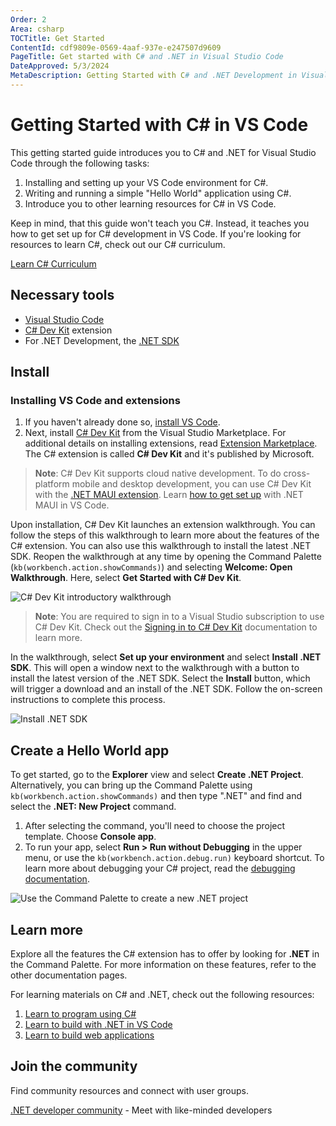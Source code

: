 ```yaml
---
Order: 2
Area: csharp
TOCTitle: Get Started
ContentId: cdf9809e-0569-4aaf-937e-e247507d9609
PageTitle: Get started with C# and .NET in Visual Studio Code
DateApproved: 5/3/2024
MetaDescription: Getting Started with C# and .NET Development in Visual Studio Code
---
```


# Getting Started with C# in VS Code

This getting started guide introduces you to C# and .NET for Visual Studio Code through the following tasks:

1. Installing and setting up your VS Code environment for C#.
1. Writing and running a simple "Hello World" application using C#.
1. Introduce you to other learning resources for C# in VS Code.

Keep in mind, that this guide won't teach you C#. Instead, it teaches you how to get set up for C# development in VS Code. If you're looking for resources to learn C#, check out our C# curriculum.

<a class="install-extension-btn" href="https://aka.ms/selfguidedcsharp">Learn C# Curriculum</a>

## Necessary tools

- [Visual Studio Code](https://code.visualstudio.com)
- [C# Dev Kit](https://marketplace.visualstudio.com/items?itemName=ms-dotnettools.csdevkit) extension
- For .NET Development, the [.NET SDK](https://dotnet.microsoft.com/download)

## Install

### Installing VS Code and extensions

1. If you haven't already done so, [install VS Code](https://code.visualstudio.com).
1. Next, install [C# Dev Kit](https://marketplace.visualstudio.com/items?itemName=ms-dotnettools.csdevkit) from the Visual Studio Marketplace. For additional details on installing extensions, read [Extension Marketplace](/docs/editor/extension-marketplace.md). The C# extension is called **C# Dev Kit** and it's published by Microsoft.

>**Note**: C# Dev Kit supports cloud native development. To do cross-platform mobile and desktop development, you can use C# Dev Kit with the [.NET MAUI extension](https://aka.ms/mauidevkit-marketplace). Learn [how to get set up](https://aka.ms/mauidevkit-docs) with .NET MAUI in VS Code.

Upon installation, C# Dev Kit launches an extension walkthrough. You can follow the steps of this walkthrough to learn more about the features of the C# extension. You can also use this walkthrough to install the latest .NET SDK. Reopen the walkthrough at any time by opening the Command Palette (`kb(workbench.action.showCommands)`) and selecting **Welcome: Open Walkthrough**. Here, select **Get Started with C# Dev Kit**.

![C# Dev Kit introductory walkthrough](images/get-started/open-walkthrough.gif)

>**Note**: You are required to sign in to a Visual Studio subscription to use C# Dev Kit. Check out the [Signing in to C# Dev Kit](/docs/csharp/signing-in.md) documentation to learn more.

In the walkthrough, select **Set up your environment** and select **Install .NET SDK**. This will open a window next to the walkthrough with a button to install the latest version of the .NET SDK. Select the **Install** button, which will trigger a download and an install of the .NET SDK. Follow the on-screen instructions to complete this process.

![Install .NET SDK](images/get-started/InstallSDK.png)

## Create a Hello World app

To get started, go to the **Explorer** view and select **Create .NET Project**. Alternatively, you can bring up the Command Palette using `kb(workbench.action.showCommands)` and then type ".NET" and find and select the **.NET: New Project** command.

1. After selecting the command, you'll need to choose the project template. Choose **Console app**.
1. To run your app, select **Run > Run without Debugging** in the upper menu, or use the `kb(workbench.action.debug.run)` keyboard shortcut. To learn more about debugging your C# project, read the [debugging documentation](/docs/csharp/debugging.md).

![Use the Command Palette to create a new .NET project](images/get-started/open-new-project.gif)

## Learn more

Explore all the features the C# extension has to offer by looking for **.NET** in the Command Palette. For more information on these features, refer to the other documentation pages.

For learning materials on C# and .NET, check out the following resources:

1. [Learn to program using C#](https://aka.ms/selfguidedcsharp)
1. [Learn to build with .NET in VS Code](https://learn.microsoft.com/training/paths/build-dotnet-applications-csharp/)
1. [Learn to build web applications](https://learn.microsoft.com/training/paths/build-web-apps-with-blazor/)

## Join the community

Find community resources and connect with user groups.

[.NET developer community](https://dotnet.microsoft.com/platform/community) - Meet with like-minded developers
